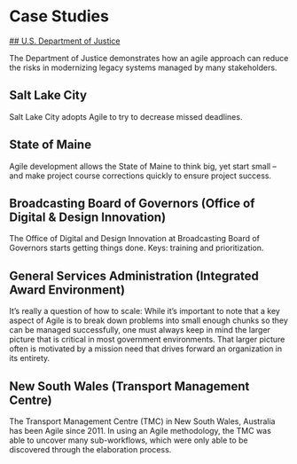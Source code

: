 # Case Studies

[## U.S. Department of Justice](us_department_of_justice.md)

The Department of Justice demonstrates how an agile approach can reduce the risks in modernizing legacy systems managed by many stakeholders. 

## Salt Lake City

Salt Lake City adopts Agile to try to decrease missed deadlines.

## State of Maine

Agile development allows the State of Maine to think big, yet start small – and make project course corrections quickly to ensure project success.

## Broadcasting Board of Governors (Office of Digital & Design Innovation)

The Office of Digital and Design Innovation at Broadcasting Board of Governors starts getting things done. Keys: training and prioritization.

## General Services Administration (Integrated Award Environment)

It’s really a question of how to scale: While it’s important to note that a key aspect of Agile is to break down problems into small enough chunks so they can be managed successfully, one must always keep in mind the larger picture that is critical in most government environments. That larger picture often is motivated by a mission need that drives forward an organization in its entirety.

## New South Wales (Transport Management Centre)

The Transport Management Centre (TMC) in New South Wales, Australia has been Agile since 2011. In using an Agile methodology, the TMC was able to uncover many sub-workflows, which were only able to be discovered through the elaboration process.